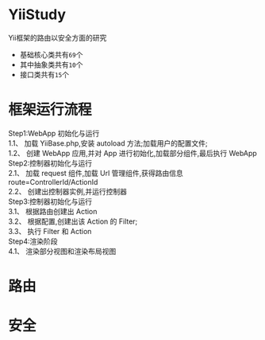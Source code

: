 # YiiStudy
Yii框架的路由以安全方面的研究  
* 基础核心类共有`69`个
* 其中抽象类共有`10`个
* 接口类共有`15`个  

# 框架运行流程  
Step1:WebApp 初始化与运行  
1.1、 加载 YiiBase.php,安装 autoload 方法;加载用户的配置文件;  
1.2、 创建 WebApp 应用,并对 App 进行初始化,加载部分组件,最后执行 WebApp  
Step2:控制器初始化与运行  
2.1、 加载 request 组件,加载 Url 管理组件,获得路由信息 route=ControllerId/ActionId  
2.2、 创建出控制器实例,并运行控制器  
Step3:控制器初始化与运行  
3.1、 根据路由创建出 Action  
3.2、 根据配置,创建出该 Action 的 Filter;  
3.3、 执行 Filter 和 Action  
Step4:渲染阶段  
4.1、 渲染部分视图和渲染布局视图  
# 路由

# 安全
 
 
